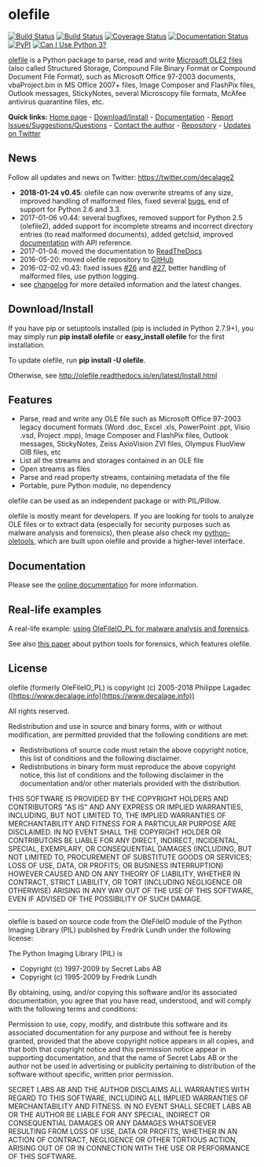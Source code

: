 olefile
=======

[![Build Status](https://travis-ci.org/decalage2/olefile.svg?branch=master)](https://travis-ci.org/decalage2/olefile)
[![Build Status](https://ci.appveyor.com/api/projects/status/github/decalage2/olefile?svg=true)](https://ci.appveyor.com/project/decalage2/olefile)
[![Coverage Status](https://coveralls.io/repos/github/decalage2/olefile/badge.svg?branch=master)](https://coveralls.io/github/decalage2/olefile?branch=master)
[![Documentation Status](http://readthedocs.org/projects/olefile/badge/?version=latest)](http://olefile.readthedocs.io/en/latest/?badge=latest)
[![PyPI](https://img.shields.io/pypi/v/olefile.svg)](https://pypi.python.org/pypi/olefile)
[![Can I Use Python 3?](https://caniusepython3.com/project/olefile.svg)](https://caniusepython3.com/project/olefile)

[olefile](https://www.decalage.info/olefile) is a Python package to parse, read and write
[Microsoft OLE2 files](http://en.wikipedia.org/wiki/Compound_File_Binary_Format)
(also called Structured Storage, Compound File Binary Format or Compound Document File Format),
such as Microsoft Office 97-2003 documents, vbaProject.bin in MS Office 2007+ files, Image Composer
and FlashPix files, Outlook messages, StickyNotes, several Microscopy file formats, McAfee antivirus quarantine files,
etc.


**Quick links:** [Home page](https://www.decalage.info/olefile) -
[Download/Install](http://olefile.readthedocs.io/en/latest/Install.html) -
[Documentation](http://olefile.readthedocs.io/en/latest) -
[Report Issues/Suggestions/Questions](https://github.com/decalage2/olefile/issues) -
[Contact the author](https://www.decalage.info/contact) -
[Repository](https://github.com/decalage2/olefile) -
[Updates on Twitter](https://twitter.com/decalage2)


News
----

Follow all updates and news on Twitter: <https://twitter.com/decalage2>

- **2018-01-24 v0.45**: olefile can now overwrite streams of any size, improved handling of malformed files,
fixed several [bugs](https://github.com/decalage2/olefile/milestone/4?closed=1), end of support for Python 2.6 and 3.3.
- 2017-01-06 v0.44: several bugfixes, removed support for Python 2.5 (olefile2),
added support for incomplete streams and incorrect directory entries (to read malformed documents),
added getclsid, improved [documentation](http://olefile.readthedocs.io/en/latest) with API reference.
- 2017-01-04: moved the documentation to [ReadTheDocs](http://olefile.readthedocs.io/en/latest)
- 2016-05-20: moved olefile repository to [GitHub](https://github.com/decalage2/olefile)
- 2016-02-02 v0.43: fixed issues [#26](https://github.com/decalage2/olefile/issues/26)
    and [#27](https://github.com/decalage2/olefile/issues/27),
    better handling of malformed files, use python logging.
- see [changelog](https://github.com/decalage2/olefile/blob/master/CHANGELOG.md) for more detailed information and 
the latest changes.

Download/Install
----------------

If you have pip or setuptools installed (pip is included in Python 2.7.9+), you may simply run **pip install olefile**
or **easy_install olefile** for the first installation.

To update olefile, run **pip install -U olefile**.

Otherwise, see http://olefile.readthedocs.io/en/latest/Install.html

Features
--------

- Parse, read and write any OLE file such as Microsoft Office 97-2003 legacy document formats (Word .doc, Excel .xls,
    PowerPoint .ppt, Visio .vsd, Project .mpp), Image Composer and FlashPix files, Outlook messages, StickyNotes,
    Zeiss AxioVision ZVI files, Olympus FluoView OIB files, etc
- List all the streams and storages contained in an OLE file
- Open streams as files
- Parse and read property streams, containing metadata of the file
- Portable, pure Python module, no dependency

olefile can be used as an independent package or with PIL/Pillow.

olefile is mostly meant for developers. If you are looking for tools to analyze OLE files or to extract data (especially
for security purposes such as malware analysis and forensics), then please also check my
[python-oletools](https://www.decalage.info/python/oletools), which are built upon olefile and provide a higher-level interface.


Documentation
-------------

Please see the [online documentation](http://olefile.readthedocs.io/en/latest) for more information.


## Real-life examples ##

A real-life example: [using OleFileIO_PL for malware analysis and forensics](http://blog.gregback.net/2011/03/using-remnux-for-forensic-puzzle-6/).

See also [this paper](https://computer-forensics.sans.org/community/papers/gcfa/grow-forensic-tools-taxonomy-python-libraries-helpful-forensic-analysis_6879) about python tools for forensics, which features olefile.


License
-------

olefile (formerly OleFileIO_PL) is copyright (c) 2005-2018 Philippe Lagadec
([https://www.decalage.info](https://www.decalage.info))

All rights reserved.

Redistribution and use in source and binary forms, with or without modification,
are permitted provided that the following conditions are met:

 * Redistributions of source code must retain the above copyright notice, this
   list of conditions and the following disclaimer.
 * Redistributions in binary form must reproduce the above copyright notice,
   this list of conditions and the following disclaimer in the documentation
   and/or other materials provided with the distribution.

THIS SOFTWARE IS PROVIDED BY THE COPYRIGHT HOLDERS AND CONTRIBUTORS "AS IS" AND
ANY EXPRESS OR IMPLIED WARRANTIES, INCLUDING, BUT NOT LIMITED TO, THE IMPLIED
WARRANTIES OF MERCHANTABILITY AND FITNESS FOR A PARTICULAR PURPOSE ARE
DISCLAIMED. IN NO EVENT SHALL THE COPYRIGHT HOLDER OR CONTRIBUTORS BE LIABLE
FOR ANY DIRECT, INDIRECT, INCIDENTAL, SPECIAL, EXEMPLARY, OR CONSEQUENTIAL
DAMAGES (INCLUDING, BUT NOT LIMITED TO, PROCUREMENT OF SUBSTITUTE GOODS OR
SERVICES; LOSS OF USE, DATA, OR PROFITS; OR BUSINESS INTERRUPTION) HOWEVER
CAUSED AND ON ANY THEORY OF LIABILITY, WHETHER IN CONTRACT, STRICT LIABILITY,
OR TORT (INCLUDING NEGLIGENCE OR OTHERWISE) ARISING IN ANY WAY OUT OF THE USE
OF THIS SOFTWARE, EVEN IF ADVISED OF THE POSSIBILITY OF SUCH DAMAGE.


----------

olefile is based on source code from the OleFileIO module of the Python Imaging Library (PIL) published by Fredrik
Lundh under the following license:

The Python Imaging Library (PIL) is

- Copyright (c) 1997-2009 by Secret Labs AB
- Copyright (c) 1995-2009 by Fredrik Lundh

By obtaining, using, and/or copying this software and/or its associated documentation, you agree that you have read,
understood, and will comply with the following terms and conditions:

Permission to use, copy, modify, and distribute this software and its associated documentation for any purpose and
without fee is hereby granted, provided that the above copyright notice appears in all copies, and that both that
copyright notice and this permission notice appear in supporting documentation, and that the name of Secret Labs AB or
the author not be used in advertising or publicity pertaining to distribution of the software without specific, written
prior permission.

SECRET LABS AB AND THE AUTHOR DISCLAIMS ALL WARRANTIES WITH REGARD TO THIS SOFTWARE, INCLUDING ALL IMPLIED WARRANTIES
OF MERCHANTABILITY AND FITNESS. IN NO EVENT SHALL SECRET LABS AB OR THE AUTHOR BE LIABLE FOR ANY SPECIAL, INDIRECT OR
CONSEQUENTIAL DAMAGES OR ANY DAMAGES WHATSOEVER RESULTING FROM LOSS OF USE, DATA OR PROFITS, WHETHER IN AN ACTION OF
CONTRACT, NEGLIGENCE OR OTHER TORTIOUS ACTION, ARISING OUT OF OR IN CONNECTION WITH THE USE OR PERFORMANCE OF THIS
SOFTWARE.
